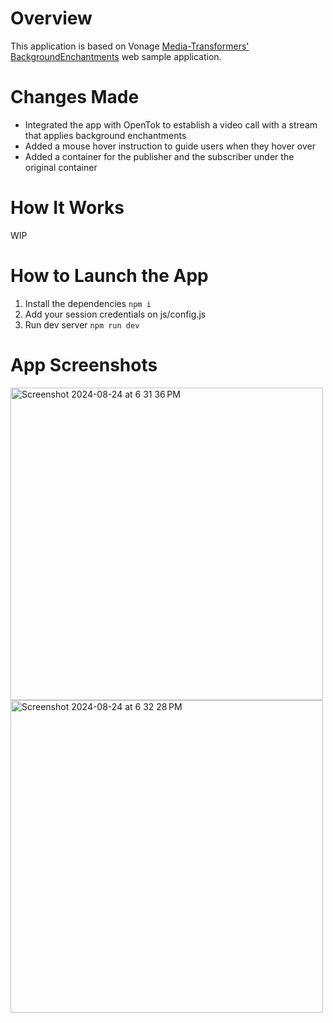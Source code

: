 Overview
======================
This application is based on Vonage [Media-Transformers' BackgroundEnchantments](https://github.com/Vonage/vonage-media-transformers-samples/tree/main/ML-Transformers/BackgroundEnchantments) web sample application.

Changes Made
======================
* Integrated the app with OpenTok to establish a video call with a stream that applies background enchantments
* Added a mouse hover instruction to guide users when they hover over
* Added a container for the publisher and the subscriber under the original container

How It Works
======================
WIP

How to Launch the App
======================
1. Install the dependencies 
```npm i```
2. Add your session credentials on js/config.js
3. Run dev server
```npm run dev```

App Screenshots
======================
<img width="500" alt="Screenshot 2024-08-24 at 6 31 36 PM" src="https://github.com/user-attachments/assets/1e9bb03f-c33f-475f-871a-366227accd85">
<img width="500" alt="Screenshot 2024-08-24 at 6 32 28 PM" src="https://github.com/user-attachments/assets/05edfe42-1ad8-43bb-a056-dcc5b412276b">
